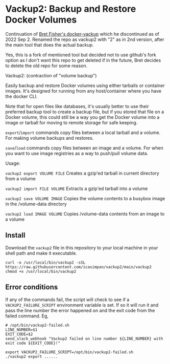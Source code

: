 # Vackup2: Backup and Restore Docker Volumes

Continuation of [Bret Fisher's docker-vackup](https://github.com/BretFisher/docker-vackup) which he discontinued as of 2022 Sep 2.
Renamed the repo as vackup2 with "2" as in 2nd version, after the main tool that does the actual backup.

Yes, this is a fork of mentioned tool but decided not to use github's fork option as I don't want this repo to get deleted if in
the future, Bret decides to delete the old repo for some reason.

Vackup2: (contraction of "volume backup")

Easily backup and restore Docker volumes using either tarballs or container images.
It's designed for running from any host/container where you have the docker CLI.

Note that for open files like databases,
it's usually better to use their preferred backup tool to create a backup file,
but if you stored that file on a Docker volume,
this could still be a way you get the Docker volume into a image or tarball
for moving to remote storage for safe keeping.

`export`/`import` commands copy files between a local tarball and a volume.
For making volume backups and restores.

`save`/`load` commands copy files between an image and a volume.
For when you want to use image registries as a way to push/pull volume data.

Usage:

`vackup2 export VOLUME FILE`
  Creates a gzip'ed tarball in current directory from a volume

`vackup2 import FILE VOLUME`
  Extracts a gzip'ed tarball into a volume

`vackup2 save VOLUME IMAGE`
  Copies the volume contents to a busybox image in the /volume-data directory

`vackup2 load IMAGE VOLUME`
  Copies /volume-data contents from an image to a volume

## Install

Download the `vackup2` file in this repository to your local machine in your shell path and make it executable.

```shell
curl -o /usr/local/bin/vackup2 -sSL https://raw.githubusercontent.com/icasimpan/vackup2/main/vackup2
chmod +x /usr/local/bin/vackup2
```

## Error conditions

If any of the commands fail, the script will check to see if a `VACKUP2_FAILURE_SCRIPT`
environment variable is set.  If so it will run it and pass the line number the error
happened on and the exit code from the failed command.  Eg,

```shell
# /opt/bin/vackup2-failed.sh
LINE_NUMBER=$1
EXIT_CODE=$2
send_slack_webhook "Vackup2 failed on line number ${LINE_NUMBER} with exit code ${EXIT_CODE}!"
```

```shell
export VACKUP2_FAILURE_SCRIPT=/opt/bin/vackup2-failed.sh
./vackup2 export ......
```
